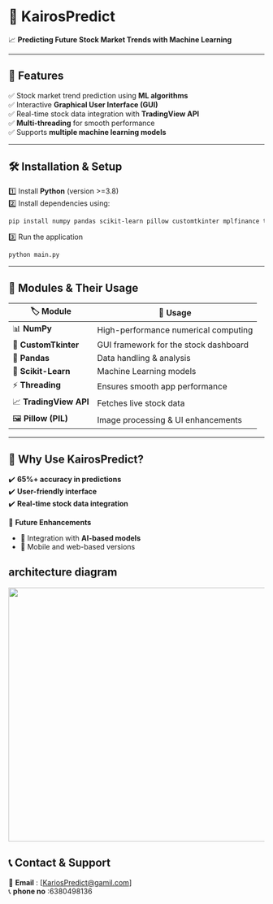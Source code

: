 # 🌟 KairosPredict  

📈 **Predicting Future Stock Market Trends with Machine Learning**  

---

## 🚀 Features  
✅ Stock market trend prediction using **ML algorithms**  
✅ Interactive **Graphical User Interface (GUI)**  
✅ Real-time stock data integration with **TradingView API**  
✅ **Multi-threading** for smooth performance  
✅ Supports **multiple machine learning models**  

---

## 🛠 Installation & Setup  

1️⃣ Install **Python** (version >=3.8)  
2️⃣ Install dependencies using:  

```sh
pip install numpy pandas scikit-learn pillow customtkinter mplfinance tkinter

```

3️⃣ Run the application  

```sh
python main.py
```

---

## 📂 Modules & Their Usage  

| 🏷 Module | 📌 Usage |
|-----------|---------|
| 📊 **NumPy** | High-performance numerical computing |
| 🎨 **CustomTkinter** | GUI framework for the stock dashboard |
| 📑 **Pandas** | Data handling & analysis |
| 🤖 **Scikit-Learn** | Machine Learning models |
| ⚡ **Threading** | Ensures smooth app performance |
| 📈 **TradingView API** | Fetches live stock data |
| 🖼 **Pillow (PIL)** | Image processing & UI enhancements |

---

## 🌟 Why Use KairosPredict?  

✔️ **65%+ accuracy in predictions**  
✔️ **User-friendly interface**  
✔️ **Real-time stock data integration**  

📌 **Future Enhancements**  
- 🔹 Integration with **AI-based models**  
- 🔹 Mobile and web-based versions  


## architecture diagram

<img src="https://github.com/user-attachments/assets/26fa180c-d3ee-45ff-b305-d34d34b1a4e3" width="600" height = "500">



## 📞 Contact & Support  

📩 **Email**      : [KariosPredict@gamil.com]  
📞 **phone no**   :6380498136
